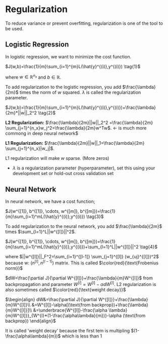 # Regularization

To reduce variance or prevent overfitting, regularization is one of the tool to be used.

## Logistic Regression

In logistic regression, we want to minimize the cost function.

$J(w,b)=\frac{1}{m}\sum_{i=1}^{m}L(\hat{y}^{(i)},y^{(i)}) \tag{1}$

where $w \in \mathbb{R}^{n_x}$ and $b\in \mathbb{R}$.

To add regularization to the logistic regression, you add $\frac{\lambda}{2m}$ times the norm of $w$ squared. $\lambda$ is called the regularization parameter.

$J(w,b)=\frac{1}{m}\sum_{i=1}^{m}L(\hat{y}^{(i)},y^{(i)})+\frac{\lambda}{2m}*||w||_2^2 \tag{2}$

**L2 Regularization:** $\frac{\lambda}{2m}||w||_2^2 =\frac{\lambda}{2m} \sum_{j=1}^{n_x}w_j^2=\frac{\lambda}{2m}w^Tw$. $\leftarrow$ is much more commong in deep neural network$

**L1 Regularization:** $\frac{\lambda}{2m}||w||_1=\frac{\lambda}{2m} \sum_{j=1}^{n_x}|w_j|$.

L1 regularization will make $w$ sparse. (More zeros)

* $\lambda$ is a regularization parameter (hyperparameter), set this using your development set or hold-out cross validation set

## Neural Network

In neural network, we have a cost function;

$J(w^{[1]}, b^{[1]}, \cdots, w^{[m]}, b^{[m]})=\frac{1}{m}\sum_{i=1}^mL(\hat{y}^{(i)},y^{(i)}) \tag{3}$

To add regularization to the neural network, you add $\frac{\lambda}{2m}$ times $\sum_{l=1}^L||w^{[l]}||^2$.

$J(w^{[1]}, b^{[1]}, \cdots, w^{[m]}, b^{[m]})=\frac{1}{m}\sum_{i=1}^mL(\hat{y}^{(i)},y^{(i)})+\sum_{l=1}^L||w^{[l]}||^2 \tag{4}$

where $||w^{[l]}||_F^2=\sum_{i=1}^{[l-1]} \sum_{j=1}^{[l]} (w_{uj}^{[l]})^2$ because w: $(n^{[l]}, n^{[l-1]})$ matrix. This is called $\color{red}{\text{Frobenius norm}}$

$dW=\frac{\partial J}{\partial W^{[l]}}+\frac{\lambda}{m}W^{[l]}$ from backpropagation and
parameter $W^{[l]}=W^{[l]}-\alpha dW^{[l]}$. L2 regularization is also sometimes called $\color{red}{\text{weight decay}}$

$\begin{align}
dW&=\frac{\partial J}{\partial W^{[l]}}+\frac{\lambda}{m}W^{[l]}\\
&=W^{[l]}-\alpha[(\text{from backprop})+\frac{\lambda}{m}W^{[l]}]\\
&=\underbrace{W^{[l]}-\frac{\alpha \lambda}{m}W^{[l]}}_{W^{l}*(1-\frac{\alpha\lambda}{m})}-\alpha (\text{from backprop})
\end{align}$

It is called 'weight decay' because the first tem is multipling $(1-\frac{\alpha\lambda}{m})$ which is less than $1$
